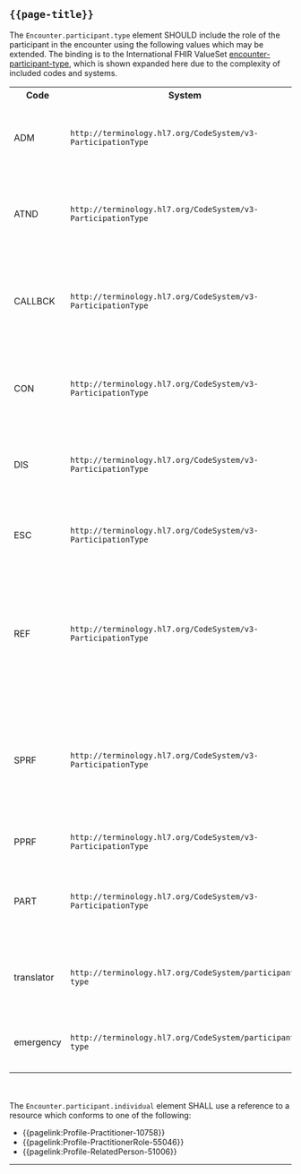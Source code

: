 ## <code>{{page-title}}</code>

The `Encounter.participant.type` element SHOULD include the role of the participant in the encounter using the following values which may be extended. The binding is to the International FHIR ValueSet [encounter-participant-type](https://hl7.org/fhir/R4/valueset-encounter-participant-type.html), which is shown expanded here due to the complexity of included codes and systems.

<table class="assets">
<tr>
<th>Code</th>
<th>System</th>	
<th>Display</th>
<th>Definition</th>
</tr>
<tr>
<td>ADM</td>	
<td><code>http://terminology.hl7.org/CodeSystem/v3-ParticipationType</code></td>	
<td>admitter</td>	
<td>The practitioner who is responsible for admitting a patient to a patient encounter.</td>
</tr>
<tr>
<td>ATND</td>	
<td><code>http://terminology.hl7.org/CodeSystem/v3-ParticipationType</code></td>
<td>attender</td>	
<td>The practitioner that has responsibility for overseeing a patient's care during a patient encounter.</td>
</tr>
<tr>
<td>CALLBCK</td>	
<td><code>http://terminology.hl7.org/CodeSystem/v3-ParticipationType</code></td>	
<td>callback contact</td>	
<td>A person or organization who should be contacted for follow-up questions about the act in place of the author.</td>
</tr>
<tr>
<td>CON</td>	
<td><code>http://terminology.hl7.org/CodeSystem/v3-ParticipationType</code></td>	
<td>consultant</td>
<td>An advisor participating in the service by performing evaluations and making recommendations.</td>
</tr>
<tr>
<td>DIS</td>	
<td><code>http://terminology.hl7.org/CodeSystem/v3-ParticipationType</code></td>	
<td>discharger</td>	
<td>The practitioner who is responsible for the discharge of a patient from a patient encounter.</td>
</tr>
<tr>
<td>ESC</td>	
<td><code>http://terminology.hl7.org/CodeSystem/v3-ParticipationType</code></td>	
<td>escort</td>	
<td>Only with Transportation services. A person who escorts the patient.</td>
</tr>
<tr>
<td>REF</td>	
<td><code>http://terminology.hl7.org/CodeSystem/v3-ParticipationType</code></td>	
<td>referrer</td>	
<td>A person having referred the subject of the service to the performer (referring physician). Typically, a referring physician will receive a report.</td>
</tr>
<tr>
<td>SPRF</td>	
<td><code>http://terminology.hl7.org/CodeSystem/v3-ParticipationType</code></td>	
<td>secondary performer</td>	
<td>A person assisting in an act through his substantial presence and involvement This includes: assistants, technicians, associates, or whatever the job titles may be.</td>
</tr>
<tr>
<td>PPRF</td>	
<td><code>http://terminology.hl7.org/CodeSystem/v3-ParticipationType</code></td>	
<td>primary performer</td>	
<td>The principal or primary performer of the act.</td>
</tr>
<tr>
<td>PART</td>	
<td><code>http://terminology.hl7.org/CodeSystem/v3-ParticipationType</code></td>	
<td>Participation</td>	
<td>Indicates that the target of the participation is involved in some manner in the act, but does not qualify how.</td>
</tr>
<tr>
<td>translator</td>	
<td><code>http://terminology.hl7.org/CodeSystem/participant-type</code></td>	
<td>Translator</td>	
<td>A translator who is facilitating communication with the patient during the encounter.</td>
</tr>
<tr>
<td>emergency</td>	
<td><code>http://terminology.hl7.org/CodeSystem/participant-type</code></td>	
<td>Emergency</td>	
<td>A person to be contacted in case of an emergency during the encounter.</td>
</tr>
</table>

<br><br>
The `Encounter.participant.individual` element SHALL use a reference to a resource which conforms to one of the following:
- {{pagelink:Profile-Practitioner-10758}}
- {{pagelink:Profile-PractitionerRole-55046}}
- {{pagelink:Profile-RelatedPerson-51006}}

---
